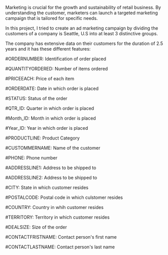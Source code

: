 Marketing is crucial for the growth and sustainability of retail business. By understanding the customer, marketers can launch a targeted marketing campaign that is tailored for specific needs. 

In this project, I tried to create an ad marketing campaign by dividing the customers of a company is Seattle, U.S into at least 3 distinctive groups.

The company has extensive data on their customers for the duration of 2.5 years and it has these different features:

#ORDERNUMBER: Identification of order placed

#QUANTITYORDERED: Number of items ordered

#PRICEEACH: Price of each item

#ORDERDATE: Date in which order is placed

#STATUS: Status of the order

#QTR_ID: Quarter in which order is placed

#Month_ID: Month in which order is placed

#Year_ID: Year in which order is placed

#PRODUCTLINE: Product Category

#CUSTOMMERNAME: Name of the customer

#PHONE: Phone number

#ADDRESSLINE1: Address to be shipped to

#ADDRESSLINE2: Address to be shipped to

#CITY: State in which customer resides

#POSTALCODE: Postal code in which culstomer resides

#COUNTRY: Country in whih customer resides

#TERRITORY: Territory in which customer resides

#DEALSIZE: Size of the order

#CONTACTFRISTNAME: Contact person's first name

#CONTACTLASTNAME: Contact person's last name
